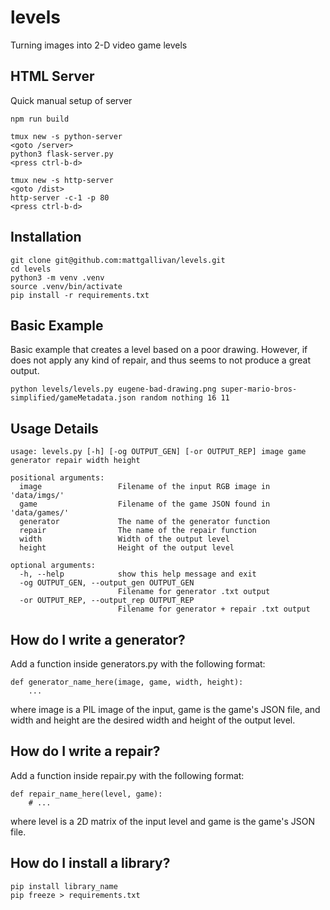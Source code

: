 # levels
Turning images into 2-D video game levels

## HTML Server
Quick manual setup of server

```
npm run build

tmux new -s python-server
<goto /server>
python3 flask-server.py
<press ctrl-b-d>

tmux new -s http-server
<goto /dist>
http-server -c-1 -p 80
<press ctrl-b-d>
```

## Installation
```
git clone git@github.com:mattgallivan/levels.git
cd levels
python3 -m venv .venv
source .venv/bin/activate
pip install -r requirements.txt
```

## Basic Example

Basic example that creates a level based on a poor drawing. However, if does not apply any kind of repair, and thus seems to not produce a great output.

```
python levels/levels.py eugene-bad-drawing.png super-mario-bros-simplified/gameMetadata.json random nothing 16 11
```

## Usage Details
```
usage: levels.py [-h] [-og OUTPUT_GEN] [-or OUTPUT_REP] image game generator repair width height

positional arguments:
  image                 Filename of the input RGB image in 'data/imgs/'
  game                  Filename of the game JSON found in 'data/games/'
  generator             The name of the generator function
  repair                The name of the repair function
  width                 Width of the output level
  height                Height of the output level

optional arguments:
  -h, --help            show this help message and exit
  -og OUTPUT_GEN, --output_gen OUTPUT_GEN
                        Filename for generator .txt output
  -or OUTPUT_REP, --output_rep OUTPUT_REP
                        Filename for generator + repair .txt output
```

## How do I write a generator?

Add a function inside generators.py with the following format:

```
def generator_name_here(image, game, width, height):
    ...
```

where image is a PIL image of the input, game is the game's JSON file, and width and height
are the desired width and height of the output level.

## How do I write a repair?

Add a function inside repair.py with the following format:

```
def repair_name_here(level, game):
    # ...
```

where level is a 2D matrix of the input level and game is the game's JSON file.

## How do I install a library?

```
pip install library_name
pip freeze > requirements.txt
```
